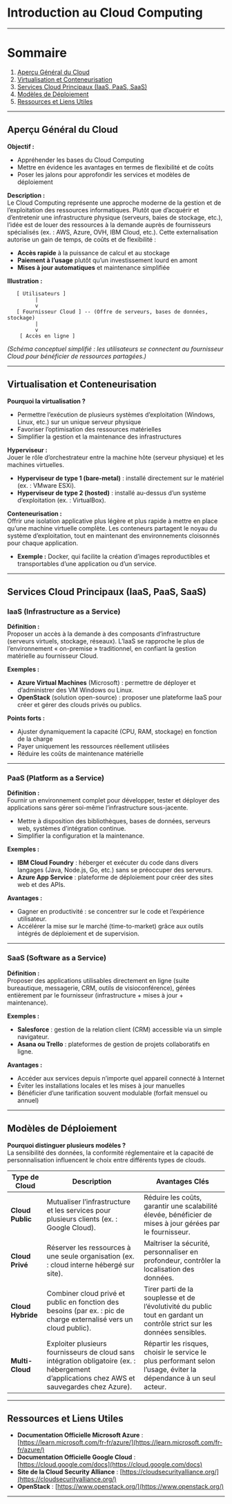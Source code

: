 # **Introduction au Cloud Computing**  

---

# Sommaire

1. [Aperçu Général du Cloud](#aperçu-général-du-cloud)  
2. [Virtualisation et Conteneurisation](#virtualisation-et-conteneurisation)  
3. [Services Cloud Principaux (IaaS, PaaS, SaaS)](#services-cloud-principaux-iaas-paas-saas)  
4. [Modèles de Déploiement](#modèles-de-déploiement)  
5. [Ressources et Liens Utiles](#ressources-et-liens-utiles)

---

## Aperçu Général du Cloud

**Objectif :**  
- Appréhender les bases du Cloud Computing  
- Mettre en évidence les avantages en termes de flexibilité et de coûts  
- Poser les jalons pour approfondir les services et modèles de déploiement  

**Description :**  
Le Cloud Computing représente une approche moderne de la gestion et de l’exploitation des ressources informatiques. Plutôt que d’acquérir et d’entretenir une infrastructure physique (serveurs, baies de stockage, etc.), l’idée est de louer des ressources à la demande auprès de fournisseurs spécialisés (ex. : AWS, Azure, OVH, IBM Cloud, etc.). Cette externalisation autorise un gain de temps, de coûts et de flexibilité :  
- **Accès rapide** à la puissance de calcul et au stockage  
- **Paiement à l’usage** plutôt qu’un investissement lourd en amont  
- **Mises à jour automatiques** et maintenance simplifiée  

**Illustration :**  
```
   [ Utilisateurs ]  
         |  
         v  
   [ Fournisseur Cloud ] -- (Offre de serveurs, bases de données, stockage)  
         |  
         v  
    [ Accès en ligne ]  
```
*(Schéma conceptuel simplifié : les utilisateurs se connectent au fournisseur Cloud pour bénéficier de ressources partagées.)*

---

## Virtualisation et Conteneurisation

**Pourquoi la virtualisation ?**  
- Permettre l’exécution de plusieurs systèmes d’exploitation (Windows, Linux, etc.) sur un unique serveur physique  
- Favoriser l’optimisation des ressources matérielles  
- Simplifier la gestion et la maintenance des infrastructures  

**Hyperviseur :**  
Jouer le rôle d’orchestrateur entre la machine hôte (serveur physique) et les machines virtuelles.  
- **Hyperviseur de type 1 (bare-metal)** : installé directement sur le matériel (ex. : VMware ESXi).  
- **Hyperviseur de type 2 (hosted)** : installé au-dessus d’un système d’exploitation (ex. : VirtualBox).  

**Conteneurisation :**  
Offrir une isolation applicative plus légère et plus rapide à mettre en place qu’une machine virtuelle complète. Les conteneurs partagent le noyau du système d’exploitation, tout en maintenant des environnements cloisonnés pour chaque application.  
- **Exemple :** Docker, qui facilite la création d’images reproductibles et transportables d’une application ou d’un service.  

---

## Services Cloud Principaux (IaaS, PaaS, SaaS)

### IaaS (Infrastructure as a Service)

**Définition :**  
Proposer un accès à la demande à des composants d’infrastructure (serveurs virtuels, stockage, réseaux). L’IaaS se rapproche le plus de l’environnement « on-premise » traditionnel, en confiant la gestion matérielle au fournisseur Cloud.

**Exemples :**  
- **Azure Virtual Machines** (Microsoft) : permettre de déployer et d’administrer des VM Windows ou Linux.  
- **OpenStack** (solution open-source) : proposer une plateforme IaaS pour créer et gérer des clouds privés ou publics.  

**Points forts :**  
- Ajuster dynamiquement la capacité (CPU, RAM, stockage) en fonction de la charge  
- Payer uniquement les ressources réellement utilisées  
- Réduire les coûts de maintenance matérielle  

---

### PaaS (Platform as a Service)

**Définition :**  
Fournir un environnement complet pour développer, tester et déployer des applications sans gérer soi-même l’infrastructure sous-jacente.  
- Mettre à disposition des bibliothèques, bases de données, serveurs web, systèmes d’intégration continue.  
- Simplifier la configuration et la maintenance.  

**Exemples :**  
- **IBM Cloud Foundry** : héberger et exécuter du code dans divers langages (Java, Node.js, Go, etc.) sans se préoccuper des serveurs.  
- **Azure App Service** : plateforme de déploiement pour créer des sites web et des APIs.  

**Avantages :**  
- Gagner en productivité : se concentrer sur le code et l’expérience utilisateur.  
- Accélérer la mise sur le marché (time-to-market) grâce aux outils intégrés de déploiement et de supervision.  

---

### SaaS (Software as a Service)

**Définition :**  
Proposer des applications utilisables directement en ligne (suite bureautique, messagerie, CRM, outils de visioconférence), gérées entièrement par le fournisseur (infrastructure + mises à jour + maintenance).  

**Exemples :**  
- **Salesforce** : gestion de la relation client (CRM) accessible via un simple navigateur.  
- **Asana ou Trello** : plateformes de gestion de projets collaboratifs en ligne.  

**Avantages :**  
- Accéder aux services depuis n’importe quel appareil connecté à Internet  
- Éviter les installations locales et les mises à jour manuelles  
- Bénéficier d’une tarification souvent modulable (forfait mensuel ou annuel)  

---

## Modèles de Déploiement

**Pourquoi distinguer plusieurs modèles ?**  
La sensibilité des données, la conformité réglementaire et la capacité de personnalisation influencent le choix entre différents types de clouds.  

| Type de Cloud    | Description                                                  | Avantages Clés                               |
|------------------|--------------------------------------------------------------|----------------------------------------------|
| **Cloud Public** | Mutualiser l’infrastructure et les services pour plusieurs clients (ex. : Google Cloud). | Réduire les coûts, garantir une scalabilité élevée, bénéficier de mises à jour gérées par le fournisseur. |
| **Cloud Privé**  | Réserver les ressources à une seule organisation (ex. : cloud interne hébergé sur site). | Maîtriser la sécurité, personnaliser en profondeur, contrôler la localisation des données. |
| **Cloud Hybride**| Combiner cloud privé et public en fonction des besoins (par ex. : pic de charge externalisé vers un cloud public). | Tirer parti de la souplesse et de l’évolutivité du public tout en gardant un contrôle strict sur les données sensibles. |
| **Multi-Cloud**  | Exploiter plusieurs fournisseurs de cloud sans intégration obligatoire (ex. : hébergement d’applications chez AWS et sauvegardes chez Azure). | Répartir les risques, choisir le service le plus performant selon l’usage, éviter la dépendance à un seul acteur. |

---

## Ressources et Liens Utiles

- **Documentation Officielle Microsoft Azure** : [https://learn.microsoft.com/fr-fr/azure/](https://learn.microsoft.com/fr-fr/azure/)  
- **Documentation Officielle Google Cloud** : [https://cloud.google.com/docs](https://cloud.google.com/docs)  
- **Site de la Cloud Security Alliance** : [https://cloudsecurityalliance.org/](https://cloudsecurityalliance.org/)  
- **OpenStack** : [https://www.openstack.org/](https://www.openstack.org/)  

---

